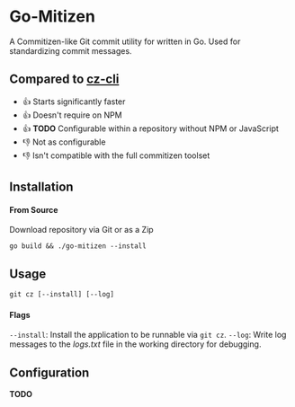 # Go-Mitizen
A Commitizen-like Git commit utility for written in Go. Used for standardizing commit messages.

## Compared to [cz-cli](https://github.com/commitizen/cz-cli)
- 👍 Starts significantly faster
- 👍 Doesn't require on NPM
- 👍 **TODO** Configurable within a repository without NPM or JavaScript
- 👎 Not as configurable
- 👎 Isn't compatible with the full commitizen toolset

## Installation
#### From Source
Download repository via Git or as a Zip
```
go build && ./go-mitizen --install
```

## Usage
```html
git cz [--install] [--log]
```
#### Flags
`--install`: Install the application to be runnable via `git cz`.
`--log`: Write log messages to the *logs.txt* file in the working directory for debugging.

## Configuration
**TODO**